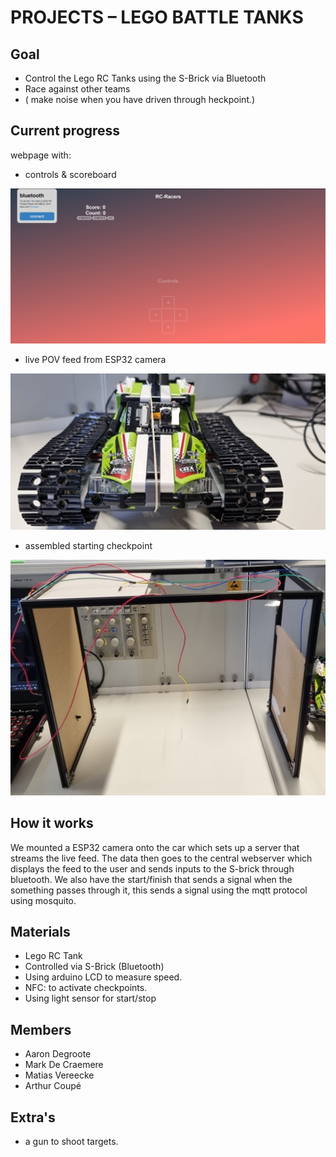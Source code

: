 # PROJECTS – LEGO BATTLE TANKS

## Goal

- Control the Lego RC Tanks using the S-Brick via Bluetooth
- Race against other teams
- ( make noise when you have driven through heckpoint.)

## Current progress

webpage with:
- controls & scoreboard

<img src="./img/website.png" alt="screenshot website" width="800"/>

- live POV feed from ESP32 camera

<img src="./img/front_facing_cam.jpg" alt="picture frontside car" width="800"/>

- assembled starting checkpoint

<img src="./img/checkpoint.jpg" alt="picture checkpoint" width="800"/>

## How it works
We mounted a ESP32 camera onto the car which sets up a server that streams the live feed. The data then goes to the central webserver 
which displays the feed to the user and sends inputs to the S-brick through bluetooth. We also have the start/finish that sends a signal when the something passes through it, 
this sends a signal using the mqtt protocol using mosquito.

## Materials

- Lego RC Tank
- Controlled via S-Brick (Bluetooth)
- Using arduino LCD to measure speed.
- NFC: to activate checkpoints.
- Using light sensor for start/stop

## Members

- Aaron Degroote
- Mark De Craemere
- Matias Vereecke
- Arthur Coupé

## Extra's

- a gun to shoot targets.
